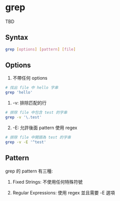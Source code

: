 # grep

TBD

## Syntax

```bash
grep [options] [pattern] [file]
```

## Options

1. 不帶任何 options

```bash
# 找出 file 中 hello 字串
grep 'hello'
```

1. -v: 排除匹配的行

```bash
# 排除 file 中包含 test 的字串
grep -v '\.test'
```

2. -E: 允許後面 pattern 使用 regex

```bash
# 排除 file 中開頭為 test 的字串
grep -v -E '^test'
```

## Pattern

grep 的 pattern 有三種:

1. Fixed Strings: 不使用任何特殊符號

2. Regular Expressions: 使用 regex 並且需要 -E 選項
